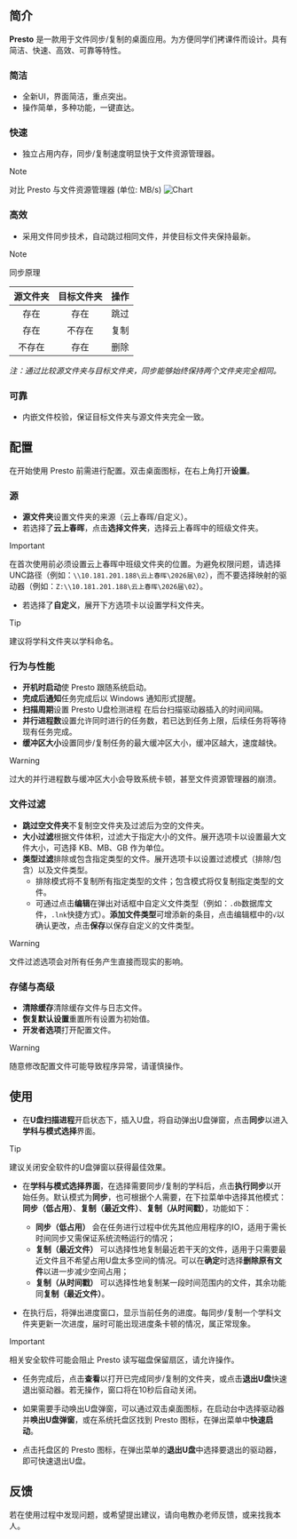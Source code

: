 ## 简介

**Presto** 是一款用于文件同步/复制的桌面应用。为方便同学们拷课件而设计。具有简洁、快速、高效、可靠等特性。

### 简洁

- 全新UI，界面简洁，重点突出。
- 操作简单，多种功能，一键直达。

### 快速

- 独立占用内存，同步/复制速度明显快于文件资源管理器。
 
> [!NOTE]
> 对比 Presto 与文件资源管理器 (单位: MB/s)
> ![Chart](https://github.com/user-attachments/assets/ae9a3ba6-85be-4696-9d05-43ef84c358a8)

### 高效

- 采用文件同步技术，自动跳过相同文件，并使目标文件夹保持最新。
 
> [!NOTE]
> 同步原理
>
> |源文件夹|目标文件夹|操作|
> |:-:|:-:|:-:|
> |存在|存在|跳过|
> |存在|不存在|复制|
> |不存在|存在|删除|
>
> *注：通过比较源文件夹与目标文件夹，同步能够始终保持两个文件夹完全相同。*

### 可靠

- 内嵌文件校验，保证目标文件夹与源文件夹完全一致。

## 配置

在开始使用 Presto 前需进行配置。双击桌面图标，在右上角打开**设置**。

### 源

- **源文件夹**设置文件夹的来源（云上春晖/自定义）。
- 若选择了**云上春晖**，点击**选择文件夹**，选择云上春晖中的班级文件夹。

> [!IMPORTANT]
> 在首次使用前必须设置云上春晖中班级文件夹的位置。为避免权限问题，请选择UNC路径（例如：`\\10.181.201.188\云上春晖\2026届\02`），而不要选择映射的驱动器（例如：`Z:\\10.181.201.188\云上春晖\2026届\02`）。

- 若选择了**自定义**，展开下方选项卡以设置学科文件夹。

> [!TIP]
> 建议将学科文件夹以学科命名。

### 行为与性能

- **开机时启动**使 Presto 跟随系统启动。
- **完成后通知**任务完成后以 Windows 通知形式提醒。
- **扫描周期**设置 Presto U盘检测进程 在后台扫描驱动器插入的时间间隔。
- **并行进程数**设置允许同时进行的任务数，若已达到任务上限，后续任务将等待现有任务完成。
- **缓冲区大小**设置同步/复制任务的最大缓冲区大小，缓冲区越大，速度越快。

> [!WARNING]
> 过大的并行进程数与缓冲区大小会导致系统卡顿，甚至文件资源管理器的崩溃。

### 文件过滤

- **跳过空文件夹**不复制空文件夹及过滤后为空的文件夹。
- **大小过滤**根据文件体积，过滤大于指定大小的文件。展开选项卡以设置最大文件大小，可选择 KB、MB、GB 作为单位。
- **类型过滤**排除或包含指定类型的文件。展开选项卡以设置过滤模式（排除/包含）以及文件类型。
  - 排除模式将不复制所有指定类型的文件；包含模式将仅复制指定类型的文件。
  - 可通过点击**编辑**在弹出对话框中自定义文件类型（例如：`.db`数据库文件，`.lnk`快捷方式）。**添加文件类型**可增添新的条目，点击编辑框中的`√`以确认更改，点击**保存**以保存自定义的文件类型。

> [!WARNING]
> 文件过滤选项会对所有任务产生直接而现实的影响。

### 存储与高级

- **清除缓存**清除缓存文件与日志文件。
- **恢复默认设置**重置所有设置为初始值。
- **开发者选项**打开配置文件。

> [!WARNING]
> 随意修改配置文件可能导致程序异常，请谨慎操作。

## 使用

- 在**U盘扫描进程**开启状态下，插入U盘，将自动弹出U盘弹窗，点击**同步**以进入**学科与模式选择**界面。

> [!TIP]
> 建议关闭安全软件的U盘弹窗以获得最佳效果。

- 在**学科与模式选择界面**，在选择需要同步/复制的学科后，点击**执行同步**以开始任务。默认模式为**同步**，也可根据个人需要，在下拉菜单中选择其他模式：**同步（低占用）**、**复制（最近文件）**、**复制（从时间戳）**，功能如下：

  - **同步（低占用）** 会在任务进行过程中优先其他应用程序的IO，适用于需长时间同步又需保证系统流畅运行的情况；
  - **复制（最近文件）** 可以选择性地复制最近若干天的文件，适用于只需要最近文件且不希望占用U盘太多空间的情况。可以在**确定**时选择**删除原有文件**以进一步减少空间占用；
  - **复制（从时间戳）** 可以选择性地复制某一段时间范围内的文件，其余功能同**复制（最近文件）**。

- 在执行后，将弹出进度窗口，显示当前任务的进度。每同步/复制一个学科文件夹更新一次进度，届时可能出现进度条卡顿的情况，属正常现象。

> [!IMPORTANT]
> 相关安全软件可能会阻止 Presto 读写磁盘保留扇区，请允许操作。

- 任务完成后，点击**查看**以打开已完成同步/复制的文件夹，或点击**退出U盘**快速退出驱动器。若无操作，窗口将在10秒后自动关闭。

- 如果需要手动唤出U盘弹窗，可以通过双击桌面图标，在启动台中选择驱动器并**唤出U盘弹窗**，或在系统托盘区找到 Presto 图标，在弹出菜单中**快速启动**。
- 点击托盘区的 Presto 图标，在弹出菜单的**退出U盘**中选择要退出的驱动器，即可快速退出U盘。

## 反馈

若在使用过程中发现问题，或希望提出建议，请向电教办老师反馈，或来找我本人。
